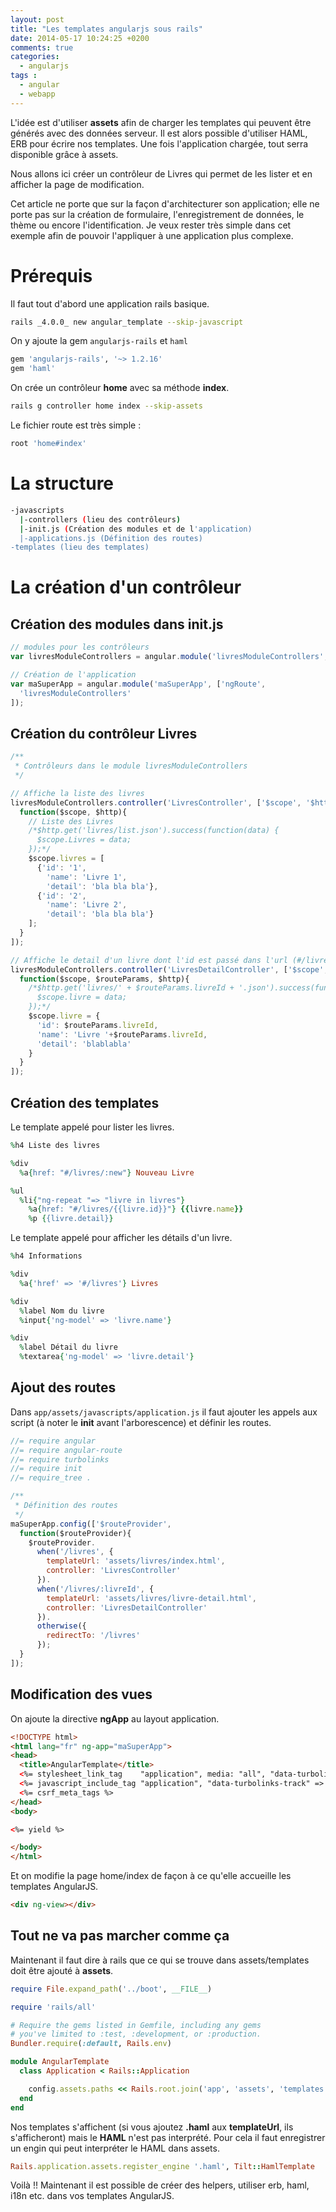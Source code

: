 ```yaml
---
layout: post
title: "Les templates angularjs sous rails"
date: 2014-05-17 10:24:25 +0200
comments: true
categories:
  - angularjs
tags :
  - angular
  - webapp
---
```


L'idée est d'utiliser **assets** afin de charger les templates qui peuvent être générés avec des données serveur. Il est alors possible d'utiliser HAML, ERB pour écrire nos templates. Une fois l'application chargée, tout serra disponible grâce à assets.

Nous allons ici créer un contrôleur de Livres qui permet de les lister et en afficher la page de modification.

Cet article ne porte que sur la façon d'architecturer son application; elle ne porte pas sur la création de formulaire, l'enregistrement de données, le thème ou encore l'identification. Je veux rester très simple dans cet exemple afin de pouvoir l'appliquer à une application plus complexe.

# Prérequis
Il faut tout d'abord une application rails basique.

```bash
rails _4.0.0_ new angular_template --skip-javascript
```

On y ajoute la gem `angularjs-rails` et `haml`
```ruby Gemfile
gem 'angularjs-rails', '~> 1.2.16'
gem 'haml'
```

On crée un contrôleur **home** avec sa méthode **index**.
```bash
rails g controller home index --skip-assets
```

Le fichier route est très simple :
```ruby config/routes.rb
root 'home#index'
```

# La structure
```bash app/assets/
-javascripts
  |-controllers (lieu des contrôleurs)
  |-init.js (Création des modules et de l'application)
  |-applications.js (Définition des routes)
-templates (lieu des templates)
```

# La création d'un contrôleur
## Création des modules dans init.js

```javascript app/assets/javascripts/init.js
// modules pour les contrôleurs
var livresModuleControllers = angular.module('livresModuleControllers', []);

// Création de l'application
var maSuperApp = angular.module('maSuperApp', ['ngRoute',
  'livresModuleControllers'
]);
```

## Création du contrôleur Livres

```javascript app/assets/javascripts/controllers/livres.js
/**
 * Contrôleurs dans le module livresModuleControllers
 */

// Affiche la liste des livres
livresModuleControllers.controller('LivresController', ['$scope', '$http',
  function($scope, $http){
    // Liste des Livres
    /*$http.get('livres/list.json').success(function(data) {
      $scope.Livres = data;
    });*/
    $scope.livres = [
      {'id': '1',
        'name': 'Livre 1',
        'detail': 'bla bla bla'},
      {'id': '2',
        'name': 'Livre 2',
        'detail': 'bla bla bla'}
    ];
  }
]);

// Affiche le detail d'un livre dont l'id est passé dans l'url (#/livres/1)
livresModuleControllers.controller('LivresDetailController', ['$scope', '$routeParams', '$http',
  function($scope, $routeParams, $http){
    /*$http.get('livres/' + $routeParams.livreId + '.json').success(function(data) {
      $scope.livre = data;
    });*/
    $scope.livre = {
      'id': $routeParams.livreId,
      'name': 'Livre '+$routeParams.livreId,
      'detail': 'blablabla'
    }
  }
]);
```

## Création des templates
Le template appelé pour lister les livres.
```ruby app/assets/templates/livres/index.html.haml
%h4 Liste des livres

%div
  %a{href: "#/livres/:new"} Nouveau Livre

%ul
  %li{"ng-repeat "=> "livre in livres"}
    %a{href: "#/livres/{{livre.id}}"} {{livre.name}}
    %p {{livre.detail}}
```

Le template appelé pour afficher les détails d'un livre.
```ruby app/assets/templates/livres/livre-detail.html.haml
%h4 Informations

%div
  %a{'href' => '#/livres'} Livres

%div
  %label Nom du livre
  %input{'ng-model' => 'livre.name'}

%div
  %label Détail du livre
  %textarea{'ng-model' => 'livre.detail'}
```

## Ajout des routes
Dans `app/assets/javascripts/application.js` il faut ajouter les appels aux script (à noter le **init** avant l'arborescence) et définir les routes.

```javascript
//= require angular
//= require angular-route
//= require turbolinks
//= require init
//= require_tree .

/**
 * Définition des routes
 */
maSuperApp.config(['$routeProvider',
  function($routeProvider){
    $routeProvider.
      when('/livres', {
        templateUrl: 'assets/livres/index.html',
        controller: 'LivresController'
      }).
      when('/livres/:livreId', {
        templateUrl: 'assets/livres/livre-detail.html',
        controller: 'LivresDetailController'
      }).
      otherwise({
        redirectTo: '/livres'
      });
  }
]);
```

## Modification des vues

On ajoute la directive **ngApp** au layout application.
```html app/views/layouts/application.html.erb
<!DOCTYPE html>
<html lang="fr" ng-app="maSuperApp">
<head>
  <title>AngularTemplate</title>
  <%= stylesheet_link_tag    "application", media: "all", "data-turbolinks-track" => true %>
  <%= javascript_include_tag "application", "data-turbolinks-track" => true %>
  <%= csrf_meta_tags %>
</head>
<body>

<%= yield %>

</body>
</html>
```

Et on modifie la page home/index de façon à ce qu'elle accueille les templates AngularJS.
```html app/views/home/index.html.erb
<div ng-view></div>
```

## Tout ne va pas marcher comme ça
Maintenant il faut dire à rails que ce qui se trouve dans assets/templates doit être ajouté à **assets**.

```ruby config/application.rb
require File.expand_path('../boot', __FILE__)

require 'rails/all'

# Require the gems listed in Gemfile, including any gems
# you've limited to :test, :development, or :production.
Bundler.require(:default, Rails.env)

module AngularTemplate
  class Application < Rails::Application

    config.assets.paths << Rails.root.join('app', 'assets', 'templates')
  end
end
```

Nos templates s'affichent (si vous ajoutez **.haml** aux **templateUrl**, ils s'afficheront) mais le **HAML** n'est pas interprété. Pour cela il faut enregistrer un engin qui peut interpréter le HAML dans assets.

```ruby config/initializers/haml.rb
Rails.application.assets.register_engine '.haml', Tilt::HamlTemplate
```

Voilà !! Maintenant il est possible de créer des helpers, utiliser erb, haml, i18n etc. dans vos templates AngularJS.
